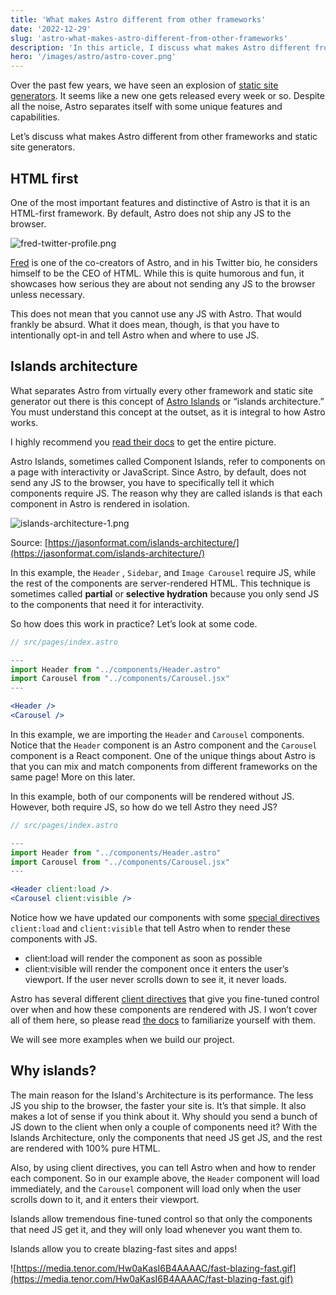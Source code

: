 ```yaml
---
title: 'What makes Astro different from other frameworks'
date: '2022-12-29'
slug: 'astro-what-makes-astro-different-from-other-frameworks'
description: 'In this article, I discuss what makes Astro different from other frameworks. I also discuss how the islands architecture works and how Astro is HTML first by default.'
hero: '/images/astro/astro-cover.png'
---
```


Over the past few years, we have seen an explosion of [static site generators](https://jamstack.org/generators/). It seems like a new one gets released every week or so. Despite all the noise, Astro separates itself with some unique features and capabilities.

Let’s discuss what makes Astro different from other frameworks and static site generators.

## HTML first

One of the most important features and distinctive of Astro is that it is an HTML-first framework. By default, Astro does not ship any JS to the browser.

![fred-twitter-profile.png](/images/astro/what-makes-astro-different-from-other-frameworks/fred-twitter-profile.webp)

[Fred](https://twitter.com/fredkschott) is one of the co-creators of Astro, and in his Twitter bio, he considers himself to be the CEO of HTML. While this is quite humorous and fun, it showcases how serious they are about not sending any JS to the browser unless necessary.

This does not mean that you cannot use any JS with Astro. That would frankly be absurd. What it does mean, though, is that you have to intentionally opt-in and tell Astro when and where to use JS.

## Islands architecture

What separates Astro from virtually every other framework and static site generator out there is this concept of [Astro Islands](https://docs.astro.build/en/concepts/islands/) or “islands architecture.” You must understand this concept at the outset, as it is integral to how Astro works.

I highly recommend you [read their docs](https://docs.astro.build/en/concepts/islands/) to get the entire picture.

Astro Islands, sometimes called Component Islands, refer to components on a page with interactivity or JavaScript. Since Astro, by default, does not send any JS to the browser, you have to specifically tell it which components require JS. The reason why they are called islands is that each component in Astro is rendered in isolation.

![islands-architecture-1.png](/images/astro/what-makes-astro-different-from-other-frameworks/islands-architecture-1.webp)

Source: [https://jasonformat.com/islands-architecture/](https://jasonformat.com/islands-architecture/)

In this example, the `Header` , `Sidebar`, and `Image Carousel` require JS, while the rest of the components are server-rendered HTML. This technique is sometimes called **partial** or **selective hydration** because you only send JS to the components that need it for interactivity.

So how does this work in practice? Let’s look at some code.

```jsx
// src/pages/index.astro

---
import Header from "../components/Header.astro"
import Carousel from "../components/Carousel.jsx"
---

<Header />
<Carousel />
```

In this example, we are importing the `Header` and `Carousel` components. Notice that the `Header` component is an Astro component and the `Carousel` component is a React component. One of the unique things about Astro is that you can mix and match components from different frameworks on the same page! More on this later.

In this example, both of our components will be rendered without JS. However, both require JS, so how do we tell Astro they need JS?

```jsx
// src/pages/index.astro

---
import Header from "../components/Header.astro"
import Carousel from "../components/Carousel.jsx"
---

<Header client:load />
<Carousel client:visible />
```

Notice how we have updated our components with some [special directives](https://docs.astro.build/en/reference/directives-reference/#client-directives) `client:load` and `client:visible` that tell Astro when to render these components with JS.

- client:load will render the component as soon as possible
- client:visible will render the component once it enters the user’s viewport. If the user never scrolls down to see it, it never loads.

Astro has several different [client directives](https://docs.astro.build/en/reference/directives-reference/#client-directives) that give you fine-tuned control over when and how these components are rendered with JS. I won’t cover all of them here, so please read [the docs](https://docs.astro.build/en/reference/directives-reference/#client-directives) to familiarize yourself with them.

We will see more examples when we build our project.

## Why islands?

The main reason for the Island's Architecture is its performance. The less JS you ship to the browser, the faster your site is. It’s that simple. It also makes a lot of sense if you think about it. Why should you send a bunch of JS down to the client when only a couple of components need it? With the Islands Architecture, only the components that need JS get JS, and the rest are rendered with 100% pure HTML.

Also, by using client directives, you can tell Astro when and how to render each component. So in our example above, the `Header` component will load immediately, and the `Carousel` component will load only when the user scrolls down to it, and it enters their viewport.

Islands allow tremendous fine-tuned control so that only the components that need JS get it, and they will only load whenever you want them to.

Islands allow you to create blazing-fast sites and apps!

![https://media.tenor.com/Hw0aKasI6B4AAAAC/fast-blazing-fast.gif](https://media.tenor.com/Hw0aKasI6B4AAAAC/fast-blazing-fast.gif)
